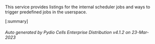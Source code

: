 






This service provides listings for the internal scheduler jobs and ways to trigger predefined jobs in the userspace.

[:summary]

###### Auto generated by Pydio Cells Enterprise Distribution v4.1.2 on 23-Mar-2023
